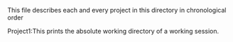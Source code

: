 This file describes each and every project in this directory in chronological order

Project1:This prints the absolute working directory of a working session.
